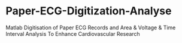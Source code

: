 # Paper-ECG-Digitization-Analyse
Matlab Digitisation of Paper ECG Records and Area &amp; Voltage &amp; Time Interval Analysis To Enhance Cardiovascular Research
